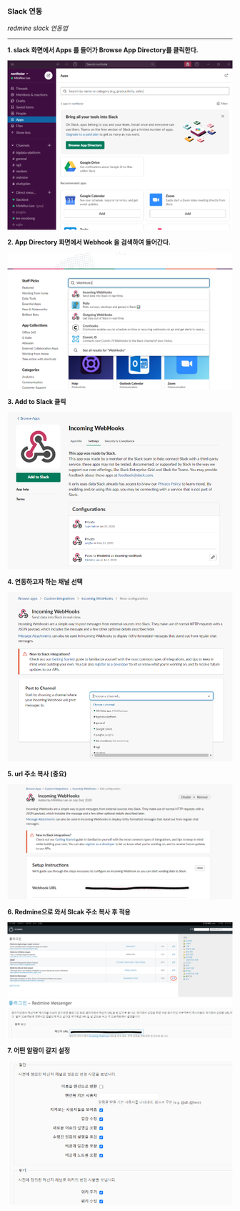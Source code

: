 ### Slack 연동

*redmine slack 연동법*

----
**1. slack 화면에서 Apps 를 들어가 Browse App Directory를 클릭한다.**

![](./img/slack1.PNG)

**2. App Directory 화면에서 Webhook 을 검색하여 들어간다.**

![](./img/slack2.PNG)

**3. Add to Slack 클릭**

![](./img/slack3.PNG)

**4. 연동하고자 하는 채널 선택**

![](./img/slack4.PNG)

**5. url 주소 복사 (중요)**

![](./img/slack5.PNG)

**6. Redmine으로 와서 Slcak 주소 복사 후 적용**

![](./img/slack6.PNG)
![](./img/slack7.PNG)

**7. 어떤 알람이 갈지 설정**

![](./img/slack8.PNG)





